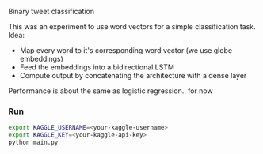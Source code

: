Binary tweet classification

This was an experiment to use word vectors for a simple classification task.
Idea:

- Map every word to it's corresponding word vector (we use globe embeddings)
- Feed the embeddings into a bidirectional LSTM
- Compute output by concatenating the architecture with a dense layer

Performance is about the same as logistic regression.. for now

### Run

```bash
export KAGGLE_USERNAME=<your-kaggle-username>
export KAGGLE_KEY=<your-kaggle-api-key>
python main.py
```